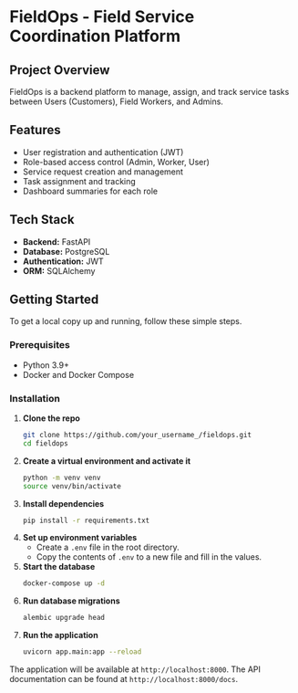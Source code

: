 # FieldOps - Field Service Coordination Platform

## Project Overview

FieldOps is a backend platform to manage, assign, and track service tasks between Users (Customers), Field Workers, and Admins.

## Features

- User registration and authentication (JWT)
- Role-based access control (Admin, Worker, User)
- Service request creation and management
- Task assignment and tracking
- Dashboard summaries for each role

## Tech Stack

- **Backend:** FastAPI
- **Database:** PostgreSQL
- **Authentication:** JWT
- **ORM:** SQLAlchemy

## Getting Started

To get a local copy up and running, follow these simple steps.

### Prerequisites

- Python 3.9+
- Docker and Docker Compose

### Installation

1.  **Clone the repo**
    ```sh
    git clone https://github.com/your_username_/fieldops.git
    cd fieldops
    ```
2.  **Create a virtual environment and activate it**
    ```sh
    python -m venv venv
    source venv/bin/activate
    ```
3.  **Install dependencies**
    ```sh
    pip install -r requirements.txt
    ```
4.  **Set up environment variables**
    - Create a `.env` file in the root directory.
    - Copy the contents of `.env` to a new file and fill in the values.
5.  **Start the database**
    ```sh
    docker-compose up -d
    ```
6.  **Run database migrations**
    ```sh
    alembic upgrade head
    ```
7.  **Run the application**
    ```sh
    uvicorn app.main:app --reload
    ```

The application will be available at `http://localhost:8000`. The API documentation can be found at `http://localhost:8000/docs`.
